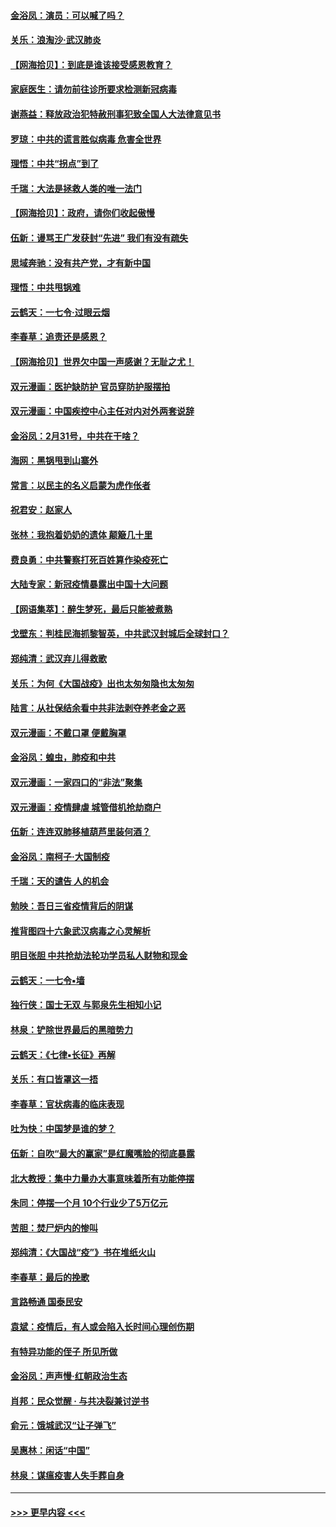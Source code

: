 #### [金浴凤：演员：可以喊了吗？](../pages/nsc993/n11934602.md?t=03121502) 
#### [关乐：浪淘沙·武汉肺炎](../pages/nsc993/n11931792.md?t=03121502) 
#### [【网海拾贝】：到底是谁该接受感恩教育？](../pages/nsc993/n11931552.md?t=03121502) 
#### [家庭医生：请勿前往诊所要求检测新冠病毒](../pages/nsc993/n11929190.md?t=03121502) 
#### [谢燕益：释放政治犯特赦刑事犯致全国人大法律意见书](../pages/nsc993/n11928978.md?t=03121502) 
#### [罗琼：中共的谎言胜似病毒 危害全世界](../pages/nsc993/n11922636.md?t=03121502) 
#### [理悟：中共“拐点”到了](../pages/nsc993/n11928496.md?t=03121502) 
#### [千瑞：大法是拯救人类的唯一法门](../pages/nsc993/n11927637.md?t=03121502) 
#### [【网海拾贝】：政府，请你们收起傲慢](../pages/nsc993/n11926932.md?t=03121502) 
#### [伍新：谩骂王广发获封“先进” 我们有没有疏失](../pages/nsc993/n11926101.md?t=03121502) 
#### [思域奔驰：没有共产党，才有新中国](../pages/nsc993/n11926058.md?t=03121502) 
#### [理悟：中共甩锅难](../pages/nsc993/n11925355.md?t=03121502) 
#### [云鹤天：一七令·过眼云烟](../pages/nsc993/n11925284.md?t=03121502) 
#### [李春草：追责还是感恩？](../pages/nsc993/n11925274.md?t=03121502) 
#### [【网海拾贝】世界欠中国一声感谢？无耻之尤！](../pages/nsc993/n11925239.md?t=03121502) 
#### [双元漫画：医护缺防护 官员穿防护服摆拍](../pages/nsc993/n11923899.md?t=03121502) 
#### [双元漫画：中国疾控中心主任对内对外两套说辞](../pages/nsc993/n11921994.md?t=03121502) 
#### [金浴凤：2月31号，中共在干啥？](../pages/nsc993/n11922706.md?t=03121502) 
#### [海网：黑锅甩到山寨外](../pages/nsc993/n11922688.md?t=03121502) 
#### [常言：以民主的名义启蒙为虎作伥者](../pages/nsc993/n11922217.md?t=03121502) 
#### [祝君安：赵家人](../pages/nsc993/n11922209.md?t=03121502) 
#### [张林：我抱着奶奶的遗体 颠簸几十里](../pages/nsc993/n11920945.md?t=03121502) 
#### [费良勇：中共警察打死百姓算作染疫死亡](../pages/nsc993/n11919264.md?t=03121502) 
#### [大陆专家：新冠疫情暴露出中国十大问题](../pages/nsc993/n11919187.md?t=03121502) 
#### [【网语集萃】：醉生梦死，最后只能被煮熟](../pages/nsc993/n11918994.md?t=03121502) 
#### [戈壁东：判桂民海抓黎智英，中共武汉封城后全球封口？](../pages/nsc993/n11917982.md?t=03121502) 
#### [郑纯清：武汉弃儿得救歌](../pages/nsc993/n11917881.md?t=03121502) 
#### [关乐：为何《大国战疫》出也太匆匆隐也太匆匆](../pages/nsc993/n11917792.md?t=03121502) 
#### [陆言：从社保结余看中共非法剥夺养老金之恶](../pages/nsc993/n11917084.md?t=03121502) 
#### [双元漫画：不戴口罩 便戴胸罩](../pages/nsc993/n11916447.md?t=03121502) 
#### [金浴凤：蝗虫，肺疫和中共](../pages/nsc993/n11916904.md?t=03121502) 
#### [双元漫画：一家四口的“非法”聚集](../pages/nsc993/n11916378.md?t=03121502) 
#### [双元漫画：疫情肆虐 城管借机抢劫商户](../pages/nsc993/n11916310.md?t=03121502) 
#### [伍新：连连双肺移植葫芦里装何酒？](../pages/nsc993/n11913667.md?t=03121502) 
#### [金浴凤：南柯子·大国制疫](../pages/nsc993/n11913657.md?t=03121502) 
#### [千瑞：天的谴告  人的机会](../pages/nsc993/n11913309.md?t=03121502) 
#### [勉映：吾日三省疫情背后的阴谋](../pages/nsc993/n11913079.md?t=03121502) 
#### [推背图四十六象武汉病毒之心灵解析](../pages/nsc993/n11911761.md?t=03121502) 
#### [明目张胆 中共抢劫法轮功学员私人财物和现金](../pages/nsc993/n11910262.md?t=03121502) 
#### [云鹤天：一七令▪墙](../pages/nsc993/n11910627.md?t=03121502) 
#### [独行侠：国士无双 与郭泉先生相知小记](../pages/nsc993/n11910613.md?t=03121502) 
#### [林泉：铲除世界最后的黑暗势力](../pages/nsc993/n11909320.md?t=03121502) 
#### [云鹤天：《七律▪长征》再解](../pages/nsc993/n11909327.md?t=03121502) 
#### [关乐：有口皆罩这一捂](../pages/nsc993/n11908393.md?t=03121502) 
#### [李春草：官状病毒的临床表现](../pages/nsc993/n11908339.md?t=03121502) 
#### [吐为快：中国梦是谁的梦？](../pages/nsc993/n11906564.md?t=03121502) 
#### [伍新：自吹“最大的赢家”是红魔嘴脸的彻底暴露](../pages/nsc993/n11906407.md?t=03121502) 
#### [北大教授：集中力量办大事意味着所有功能停摆](../pages/nsc993/n11904800.md?t=03121502) 
#### [朱同：停摆一个月 10个行业少了5万亿元](../pages/nsc993/n11904498.md?t=03121502) 
#### [苦胆：焚尸炉内的惨叫](../pages/nsc993/n11904479.md?t=03121502) 
#### [郑纯清：《大国战“疫”》书在堆纸火山](../pages/nsc993/n11904450.md?t=03121502) 
#### [李春草：最后的挽歌](../pages/nsc993/n11904441.md?t=03121502) 
#### [言路畅通 国泰民安](../pages/nsc993/n11904222.md?t=03121502) 
#### [袁斌：疫情后，有人或会陷入长时间心理创伤期](../pages/nsc993/n11901514.md?t=03121502) 
#### [有特异功能的侄子 所见所做](../pages/nsc993/n11901154.md?t=03121502) 
#### [金浴凤：声声慢‧红朝政治生态](../pages/nsc993/n11899553.md?t=03121502) 
#### [肖邦：民众觉醒 · 与共决裂兼讨逆书](../pages/nsc993/n11898435.md?t=03121502) 
#### [俞元：饿城武汉“让子弹飞”](../pages/nsc993/n11898344.md?t=03121502) 
#### [吴惠林：闲话“中国”](../pages/nsc993/n11898182.md?t=03121502) 
#### [林泉：谋瘟疫害人失手葬自身](../pages/nsc993/n11897892.md?t=03121502) 

----
#### [ >>> 更早内容 <<< ](../indexes/nsc993-earlier.md)
